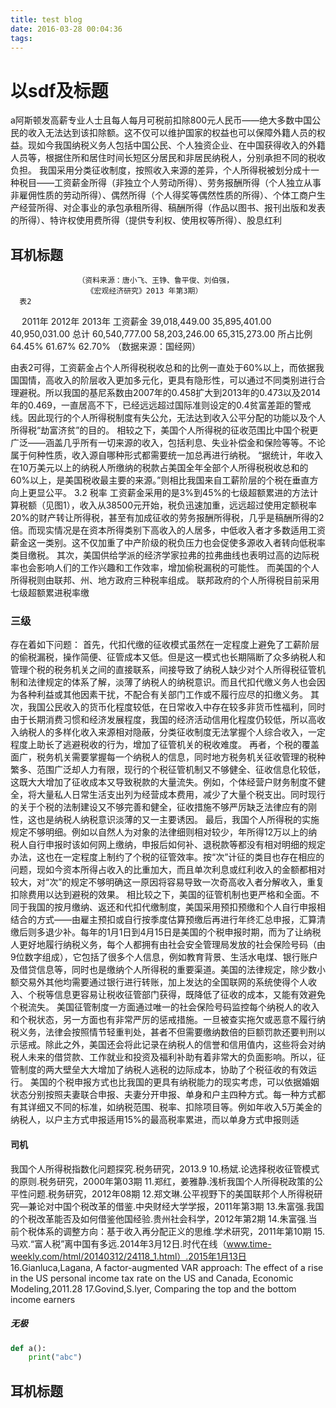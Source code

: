 ```yaml
---
title: test blog
date: 2016-03-28 00:04:36
tags:
---
```

# 以sdf及标题
a阿斯顿发高薪专业人士且每人每月可税前扣除800元人民币——绝大多数中国公民的收入无法达到该扣除额。这不仅可以维护国家的权益也可以保障外籍人员的权益。现如今我国纳税义务人包括中国公民、个人独资企业、在中国获得收入的外籍人员等，根据住所和居住时间长短区分居民和非居民纳税人，分别承担不同的税收负担。
我国采用分类征收制度，按照收入来源的差异，个人所得税被划分成十一种税目——工资薪金所得（非独立个人劳动所得）、劳务报酬所得（个人独立从事非雇佣性质的劳动所得）、偶然所得（个人得奖等偶然性质的所得）、个体工商户生产经营所得、对企事业的承包承租所得、稿酬所得（作品以图书、报刊出版和发表的所得）、特许权使用费所得（提供专利权、使用权等所得）、股息红利

## 耳机标题


                   （资料来源：唐小飞、王铮、鲁平俊、刘伯强，
                     《宏观经济研究》2013 年第3期）
      表2
　
2011年
2012年
2013年
工资薪金
39,018,449.00 
35,895,401.00 
40,950,031.00 
总计
60,540,777.00 
58,203,246.00 
65,315,273.00 
所占比例
64.45%
61.67%
62.70%
     （数据来源：国经网）

由表2可得，工资薪金占个人所得税税收总和的比例一直处于60%以上，而依据我国国情，高收入的阶层收入更加多元化，更具有隐形性，可以通过不同类别进行合理避税。所以我国的基尼系数由2007年的0.458扩大到2013年的0.473以及2014年的0.469，一直居高不下，已经远远超过国际准则设定的0.4贫富差距的警戒线。因此现行的个人所得税制度有失公允，无法达到收入公平分配的功能以及个人所得税“劫富济贫”的目的。
相较之下，美国个人所得税的征收范围比中国个税更广泛——涵盖几乎所有一切来源的收入，包括利息、失业补偿金和保险等等。不论属于何种性质，收入源自哪种形式都需要统一加总再进行纳税。
“据统计，年收入在10万美元以上的纳税人所缴纳的税款占美国全年全部个人所得税税收总和的60%以上，是美国税收最主要的来源。”则相比我国来自工薪阶层的个税在垂直方向上更显公平。
3.2 税率
工资薪金采用的是3%到45%的七级超额累进的方法计算税额（见图1），收入从38500元开始，税负迅速加重，远远超过使用定额税率20%的财产转让所得税，甚至有加成征收的劳务报酬所得税，几乎是稿酬所得的2倍。而现实情况是在资本所得类别下高收入的人居多，中低收入者才多数适用工资薪金这一类别。这不仅加重了中产阶级的税负压力也会促使多源收入者转向低税率类目缴税。
其次，美国供给学派的经济学家拉弗的拉弗曲线也表明过高的边际税率也会影响人们的工作兴趣和工作效率，增加偷税漏税的可能性。
而美国的个人所得税则由联邦、州、地方政府三种税率组成。
联邦政府的个人所得税目前采用七级超额累进税率缴
### 三级
存在着如下问题：
首先，代扣代缴的征收模式虽然在一定程度上避免了工薪阶层的偷税漏税，操作简便、征管成本又低。但是这一模式也长期隔断了众多纳税人和管理个税的税务机关之间的直接联系，间接导致了纳税人缺少对个人所得税征管机制和法律规定的体系了解，淡薄了纳税人的纳税意识。而且代扣代缴义务人也会因为各种利益或其他因素干扰，不配合有关部门工作或不履行应尽的扣缴义务。
其次，我国公民收入的货币化程度较低，在日常收入中存在较多非货币性福利，同时由于长期消费习惯和经济发展程度，我国的经济活动信用化程度仍较低，所以高收入纳税人的多样化收入来源相对隐蔽，分类征收制度无法掌握个人综合收入，一定程度上助长了逃避税收的行为，增加了征管机关的税收难度。
再者，个税的覆盖面广，税务机关需要掌握每一个纳税人的信息，同时地方税务机关征收管理的税种繁多、范围广泛却人力有限，现行的个税征管机制又不够健全、征收信息化较低，这既大大增加了征收成本又导致税款的大量流失。例如，个体经营户财务制度不健全，将大量私人日常生活支出列为经营成本费用，减少了大量个税支出。同时现行的关于个税的法制建设又不够完善和健全，征收措施不够严厉缺乏法律应有的刚性，这也是纳税人纳税意识淡薄的又一主要诱因。
最后，我国个人所得税的实施规定不够明细。例如以自然人为对象的法律细则相对较少，年所得12万以上的纳税人自行申报时该如何网上缴纳，申报后如何补、退税款等都没有相对明细的规定办法，这也在一定程度上制约了个税的征管效率。按“次”计征的类目也存在相应的问题，现如今资本所得占收入的比重加大，而且单次利息或红利收入的金额都相对较大，对“次”的规定不够明确这一原因将容易导致一次奇高收入者分解收入，重复扣除费用以达到避税的效果。
相比较之下，美国的征管机制也更严格和全面。不同于我国的按月缴纳、返还和代扣代缴制度，美国采用预扣预缴和个人自行申报相结合的方式——由雇主预扣或自行按季度估算预缴后再进行年终汇总申报，汇算清缴后则多退少补。每年的1月1日到4月15日是美国的个税申报时期，而为了让纳税人更好地履行纳税义务，每个人都拥有由社会安全管理局发放的社会保险号码（由9位数字组成），它包括了很多个人信息，例如教育背景、生活水电煤、银行账户及借贷信息等，同时也是缴纳个人所得税的重要渠道。美国的法律规定，除少数小额交易外其他均需要通过银行进行转账，加上发达的全国联网的系统使得个人收入、个税等信息更容易让税收征管部门获得，既降低了征收的成本，又能有效避免个税流失。
美国征管制度一方面通过唯一的社会保险号码监控每个纳税人的收入和个税状态，另一方面也有非常严厉的惩戒措施。一旦被查实拖欠或恶意不履行纳税义务，法律会按照情节轻重判处，甚者不但需要缴纳数倍的巨额罚款还要判刑以示惩戒。除此之外，美国还会将此记录在纳税人的信誉和信用值内，这些将会对纳税人未来的借贷款、工作就业和投资及福利补助有着非常大的负面影响。所以，征管制度的两大壁垒大大增加了纳税人逃税的边际成本，协助了个税征收的有效运行。
美国的个税申报方式也比我国的更具有纳税能力的现实考虑，可以依据婚姻状态分别按照夫妻联合申报、夫妻分开申报、单身和户主四种方式。每一种方式都有其详细又不同的标准，如纳税范围、税率、扣除项目等。例如年收入5万美金的纳税人，以户主方式申报适用15%的最高税率累进，而以单身方式申报则适
#### 司机 

我国个人所得税指数化问题探究.税务研究，2013.9
10.杨斌.论选择税收征管模式的原则.税务研究，2000年第03期
11.郑红，姜雅静.浅析我国个人所得税政策的公平性问题.税务研究，2012年08期
12.郑文琳.公平视野下的美国联邦个人所得税研究—兼论对中国个税改革的借鉴.中央财经大学学报，2011年第3期
13.朱富强.我国的个税改革能否及如何借鉴他国经验.贵州社会科学，2012年第2期
14.朱富强.当前个税体系的调整方向：基于收入再分配正义的思维.学术研究，2011年第10期
15.马欢.“富人税”离中国有多远.2014年3月12日.时代在线（www.time-weekly.com/html/20140312/24118_1.html）.2015年1月13日
16.Gianluca,Lagana, A factor-augmented VAR approach: The effect of a rise in the US personal income tax rate on the US and Canada, Economic Modeling,2011.28
17.Govind,S.lyer, Comparing the top and the bottom income earners
##### 无极
```python
def a():
	print("abc")
```
## 耳机标题

